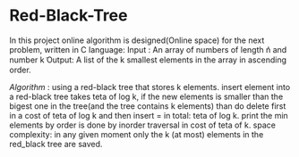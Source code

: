 # Red-Black-Tree

In this project online algorithm is designed(Online space) for the next problem, written in C language:
   Input : An array of numbers of length ݊n and number k݇
   Output: A list of the k smallest elements in the array in ascending order.
 
_Algorithm_ : using a red-black tree that stores k elements.
              insert element into a red-black tree takes teta of log k, if the new elements is smaller
              than the bigest one in the tree(and the tree contains k elements) than do delete first in
              a cost of teta of log k and then insert = in total: teta of log k.
              print the min elements by order is done by inorder traversal in cost of teta of k.
              space complexity: in any given moment only the k (at most) elements in the red_black
              tree are saved.
